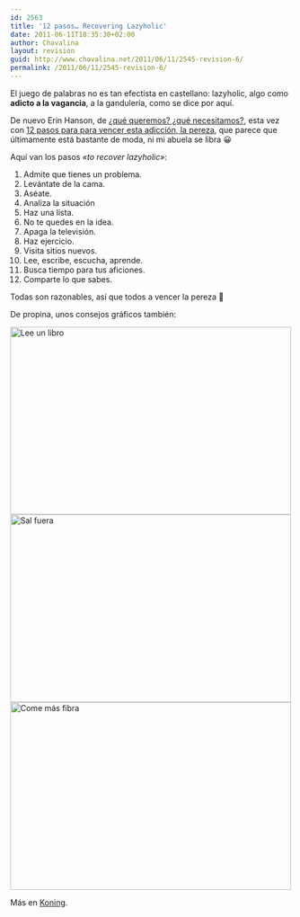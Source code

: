 ```yaml
---
id: 2563
title: '12 pasos… Recovering Lazyholic'
date: 2011-06-11T18:35:30+02:00
author: Chavalina
layout: revision
guid: http://www.chavalina.net/2011/06/11/2545-revision-6/
permalink: /2011/06/11/2545-revision-6/
---
```

El juego de palabras no es tan efectista en castellano: lazyholic, algo como **adicto a la vagancia**, a la gandulería, como se dice por aquí.

De nuevo Erin Hanson, de [¿qué queremos? ¿qué necesitamos?](http://www.chavalina.net/2011/06/14/que-queremos-que-necesitamos/), esta vez con <a href="http://recoveringlazyholic.com/12steps.html" target="_blank">12 pasos para para vencer esta adicción, la pereza</a>, que parece que últimamente está bastante de moda, ni mi abuela se libra 😀

Aquí van los pasos _«to recover lazyholic»_:

  1. Admite que tienes un problema.
  2. Levántate de la cama.
  3. Aséate.
  4. Analiza la situación
  5. Haz una lista.
  6. No te quedes en la idea.
  7. Apaga la televisión.
  8. Haz ejercicio.
  9. Visita sitios nuevos.
 10. Lee, escribe, escucha, aprende.
 11. Busca tiempo para tus aficiones.
 12. Comparte lo que sabes.

Todas son razonables, así que todos a vencer la pereza 🙂

De propina, unos consejos gráficos también:

<img class="aligncenter size-full wp-image-2558" title="advice-1" src="http://www.chavalina.net/imagenes/2011/06/advice-1.jpg" alt="Lee un libro" width="500" height="334" srcset="http://www.chavalina.net/imagenes/2011/06/advice-1.jpg 500w, http://www.chavalina.net/imagenes/2011/06/advice-1-300x200.jpg 300w" sizes="(max-width: 500px) 100vw, 500px" /> 

<img class="aligncenter size-full wp-image-2559" title="advice-2" src="http://www.chavalina.net/imagenes/2011/06/advice-2.jpg" alt="Sal fuera" width="500" height="334" srcset="http://www.chavalina.net/imagenes/2011/06/advice-2.jpg 500w, http://www.chavalina.net/imagenes/2011/06/advice-2-300x200.jpg 300w" sizes="(max-width: 500px) 100vw, 500px" /> 

<img class="aligncenter size-full wp-image-2560" title="advice-3" src="http://www.chavalina.net/imagenes/2011/06/advice-3.jpg" alt="Come más fibra" width="500" height="334" srcset="http://www.chavalina.net/imagenes/2011/06/advice-3.jpg 500w, http://www.chavalina.net/imagenes/2011/06/advice-3-300x200.jpg 300w" sizes="(max-width: 500px) 100vw, 500px" /> 

Más en <a href="http://koningstuff.tumblr.com/post/5765926865/typeworks-43" target="_blank">Koning</a>.